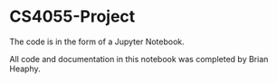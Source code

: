 # CS4055-Project

The code is in the form of a Jupyter Notebook.

All code and documentation in this notebook was completed by Brian Heaphy.
